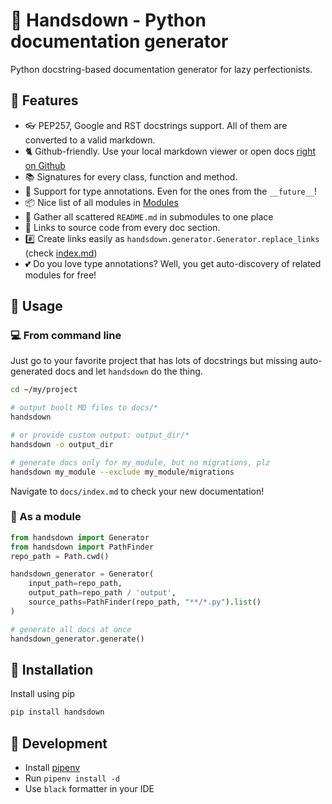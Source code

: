# 🙌 Handsdown - Python documentation generator

Python docstring-based documentation generator for lazy perfectionists.

## 🔬 Features

- 👓 PEP257, Google and RST docstrings support. All of them are converted to a valid markdown.
- 🐈 Github-friendly. Use your local markdown viewer or open docs [right on Github](docs/index.md)
- 📚 Signatures for every class, function and method.
- 🚀 Support for type annotations. Even for the ones from the `__future__`!
- 📦 Nice list of all modules in [Modules](docs/index.md#modules)
- 🔎 Gather all scattered `README.md` in submodules to one place
- 🚧 Links to source code from every doc section.
- #️⃣ Create links easily as `handsdown.generator.Generator.replace_links` (check [index.md](docs/index.md#features))
- 💕 Do you love type annotations? Well, you get auto-discovery of related modules for free!

## 🎉 Usage

### 💻 From command line

Just go to your favorite project that has lots of docstrings but missing auto-generated docs and let `handsdown` do the thing.

```bash
cd ~/my/project

# output buolt MD files to docs/*
handsdown

# or provide custom output: output_dir/*
handsdown -o output_dir

# generate docs only for my_module, but no migrations, plz
handsdown my_module --exclude my_module/migrations
```

Navigate to `docs/index.md` to check your new documentation!

### 🧩 As a module

```python
from handsdown import Generator
from handsdown import PathFinder
repo_path = Path.cwd()

handsdown_generator = Generator(
    input_path=repo_path,
    output_path=repo_path / 'output',
    source_paths=PathFinder(repo_path, "**/*.py").list()
)

# generate all docs at once
handsdown_generator.generate()
```

## 🐶 Installation

Install using pip

```bash
pip install handsdown
```

## 🔧 Development

- Install [pipenv](https://pypi.org/project/pipenv/)
- Run `pipenv install -d`
- Use `black` formatter in your IDE
